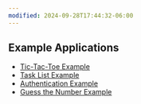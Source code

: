```yaml
---
modified: 2024-09-28T17:44:32-06:00
---
```


## Example Applications

- [Tic-Tac-Toe Example](tic-tac-toe-example.md)
- [Task List Example](task-list-example.md)
- [Authentication Example](authentication-example.md)
- [Guess the Number Example](guess-the-number-example.md)
